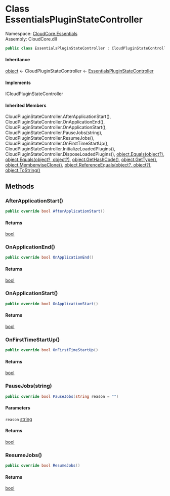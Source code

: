 #  Class EssentialsPluginStateController

Namespace: [CloudCore.Essentials](CloudCore.Essentials.md)  
Assembly: CloudCore.dll  

```csharp
public class EssentialsPluginStateController : CloudPluginStateController, ICloudPluginStateController
```

#### Inheritance

[object](https://learn.microsoft.com/dotnet/api/system.object) ← 
CloudPluginStateController ← 
[EssentialsPluginStateController](CloudCore.Essentials.EssentialsPluginStateController.md)

#### Implements

ICloudPluginStateController

#### Inherited Members

CloudPluginStateController.AfterApplicationStart\(\), 
CloudPluginStateController.OnApplicationEnd\(\), 
CloudPluginStateController.OnApplicationStart\(\), 
CloudPluginStateController.PauseJobs\(string\), 
CloudPluginStateController.ResumeJobs\(\), 
CloudPluginStateController.OnFirstTimeStartUp\(\), 
CloudPluginStateController.InitializeLoadedPlugins\(\), 
CloudPluginStateController.DisposeLoadedPlugins\(\), 
[object.Equals\(object?\)](https://learn.microsoft.com/dotnet/api/system.object.equals\#system\-object\-equals\(system\-object\)), 
[object.Equals\(object?, object?\)](https://learn.microsoft.com/dotnet/api/system.object.equals\#system\-object\-equals\(system\-object\-system\-object\)), 
[object.GetHashCode\(\)](https://learn.microsoft.com/dotnet/api/system.object.gethashcode), 
[object.GetType\(\)](https://learn.microsoft.com/dotnet/api/system.object.gettype), 
[object.MemberwiseClone\(\)](https://learn.microsoft.com/dotnet/api/system.object.memberwiseclone), 
[object.ReferenceEquals\(object?, object?\)](https://learn.microsoft.com/dotnet/api/system.object.referenceequals), 
[object.ToString\(\)](https://learn.microsoft.com/dotnet/api/system.object.tostring)

## Methods

###  AfterApplicationStart\(\)

```csharp
public override bool AfterApplicationStart()
```

#### Returns

 [bool](https://learn.microsoft.com/dotnet/api/system.boolean)

###  OnApplicationEnd\(\)

```csharp
public override bool OnApplicationEnd()
```

#### Returns

 [bool](https://learn.microsoft.com/dotnet/api/system.boolean)

###  OnApplicationStart\(\)

```csharp
public override bool OnApplicationStart()
```

#### Returns

 [bool](https://learn.microsoft.com/dotnet/api/system.boolean)

###  OnFirstTimeStartUp\(\)

```csharp
public override bool OnFirstTimeStartUp()
```

#### Returns

 [bool](https://learn.microsoft.com/dotnet/api/system.boolean)

###  PauseJobs\(string\)

```csharp
public override bool PauseJobs(string reason = "")
```

#### Parameters

`reason` [string](https://learn.microsoft.com/dotnet/api/system.string)

#### Returns

 [bool](https://learn.microsoft.com/dotnet/api/system.boolean)

###  ResumeJobs\(\)

```csharp
public override bool ResumeJobs()
```

#### Returns

 [bool](https://learn.microsoft.com/dotnet/api/system.boolean)


